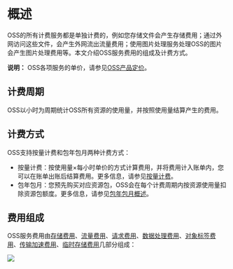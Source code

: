 # 概述

OSS的所有计费服务都是单独计费的，例如您存储文件会产生存储费用；通过外网访问这些文件，会产生外网流出流量费用；使用图片处理服务处理OSS的图片会产生图片处理费用等。本文介绍OSS服务费用的组成及计费方式。

**说明：** OSS各项服务的单价，请参见[OSS产品定价](https://www.alibabacloud.com/product/oss/pricing)。

## 计费周期

OSS以小时为周期统计OSS所有资源的使用量，并按照使用量结算产生的费用。

## 计费方式

OSS支持按量计费和包年包月两种计费方式：

-   按量计费：按使用量×每小时单价的方式计算费用，并将费用计入账单内，您可以在账单出账后结算费用。更多信息，请参见[按量计费](/intl.zh-CN/计量计费/计费方式/按量计费.md)。
-   包年包月：您预先购买对应资源包，OSS会在每个计费周期内按资源使用量扣除资源包额度。更多信息，请参见[包年包月概述](/intl.zh-CN/计量计费/计费方式/包年包月/包年包月概述.md)。

## 费用组成

OSS服务费用由[存储费用](/intl.zh-CN/计量计费/计量项和计费项/存储费用.md)、[流量费用](/intl.zh-CN/计量计费/计量项和计费项/流量费用.md)、[请求费用](/intl.zh-CN/计量计费/计量项和计费项/请求费用.md)、[数据处理费用](/intl.zh-CN/计量计费/计量项和计费项/数据处理费用.md)、[对象标签费用](/intl.zh-CN/计量计费/计量项和计费项/对象标签费用.md)、[传输加速费用](/intl.zh-CN/计量计费/计量项和计费项/传输加速费用.md)、[临时存储费用](/intl.zh-CN/计量计费/计量项和计费项/临时存储费用.md)几部分组成：

![](https://static-aliyun-doc.oss-accelerate.aliyuncs.com/assets/img/zh-CN/2153583061/p43549.png)

